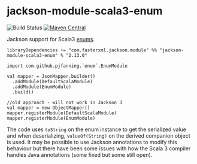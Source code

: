 # jackson-module-scala3-enum

![Build Status](https://github.com/pjfanning/jackson-module-scala3-enum/actions/workflows/ci.yml/badge.svg)
[![Maven Central](https://maven-badges.herokuapp.com/maven-central/com.github.pjfanning/jackson-module-scala3-enum_3/badge.svg)](https://maven-badges.herokuapp.com/maven-central/com.github.pjfanning/jackson-module-scala3-enum_3)

Jackson support for Scala3 [enums](https://dotty.epfl.ch/docs/reference/enums/enums.html).

```
libraryDependencies += "com.fasterxml.jackson.module" %% "jackson-module-scala3-enum" % "2.13.0"
```

```
import com.github.pjfanning.`enum`.EnumModule

val mapper = JsonMapper.builder()
  .addModule(DefaultScalaModule)
  .addModule(EnumModule)
  .build()

//old approach - will not work in Jackson 3
val mapper = new ObjectMapper()
mapper.registerModule(DefaultScalaModule)
mapper.registerModule(EnumModule)
```

The code uses `toString` on the enum instance to get the serialized value and when deserializing, `valueOf(String)` on the derived companion object is used. It may be possible to use Jackson annotations to modify this behaviour but there have been some issues with how the Scala 3 compiler handles Java annotations (some fixed but some still open).
